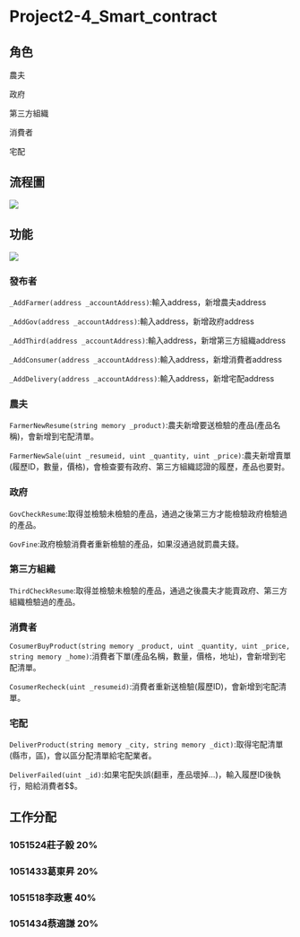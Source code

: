 # Project2-4_Smart_contract

## 角色
農夫

政府

第三方組織

消費者

宅配

## 流程圖

![](https://github.com/cislab-yzu/Project2-4_Smart_contract/blob/master/pictures/process.jpg)

## 功能

![](https://github.com/cislab-yzu/Project2-4_Smart_contract/blob/master/pictures/2.jpg)

### 發布者

`_AddFarmer(address _accountAddress)`:輸入address，新增農夫address

`_AddGov(address _accountAddress)`:輸入address，新增政府address

`_AddThird(address _accountAddress)`:輸入address，新增第三方組織address

`_AddConsumer(address _accountAddress)`:輸入address，新增消費者address

`_AddDelivery(address _accountAddress)`:輸入address，新增宅配address

### 農夫

`FarmerNewResume(string memory _product)`:農夫新增要送檢驗的產品(產品名稱)，會新增到宅配清單。

`FarmerNewSale(uint _resumeid, uint _quantity, uint _price)`:農夫新增賣單(履歷ID，數量，價格)，會檢查要有政府、第三方組織認證的履歷，產品也要對。

### 政府

`GovCheckResume`:取得並檢驗未檢驗的產品，通過之後第三方才能檢驗政府檢驗過的產品。

`GovFine`:政府檢驗消費者重新檢驗的產品，如果沒通過就罰農夫錢。

### 第三方組織

`ThirdCheckResume`:取得並檢驗未檢驗的產品，通過之後農夫才能賣政府、第三方組織檢驗過的產品。

### 消費者

`CosumerBuyProduct(string memory _product, uint _quantity, uint _price, string memory _home)`:消費者下單(產品名稱，數量，價格，地址)，會新增到宅配清單。

`CosumerRecheck(uint _resumeid)`:消費者重新送檢驗(履歷ID)，會新增到宅配清單。

### 宅配

`DeliverProduct(string memory _city, string memory _dict)`:取得宅配清單(縣市，區)，會以區分配清單給宅配業者。

`DeliverFailed(uint _id)`:如果宅配失誤(翻車，產品壞掉...)，輸入履歷ID後執行，賠給消費者$$。

## 工作分配
###  1051524莊子毅 20%
###  1051433葛東昇 20%
###  1051518李政憲 40%
###  1051434蔡適謙 20%
